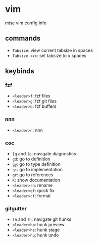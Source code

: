 # vim

misc vim config info

## commands

* `Tabsize`: view current tabsize in spaces
* `Tabsize <x>`: set tabsize to x spaces

## keybinds

### fzf

* `<leader>f`: fzf files
* `<leader>g`: fzf git files
* `<leader>b`: fzf buffers

### nnn

* `<leader>n`: nnn

### coc

* `[g` and `]g`: navigate diagnostics
* `gd`: go to definition
* `gy`: go to type definition
* `gi`: go to implementation
* `gr`: go to references
* `K`: show documentation
* `<leader>rn`: rename
* `<leader>qf`: quick fix
* `<leader>cf`: format

### gitgutter

* `[h` and `]h`: navigate git hunks
* `<leader>hp`: hunk preview
* `<leader>hs`: hunk stage
* `<leader>hu`: hunk undo

